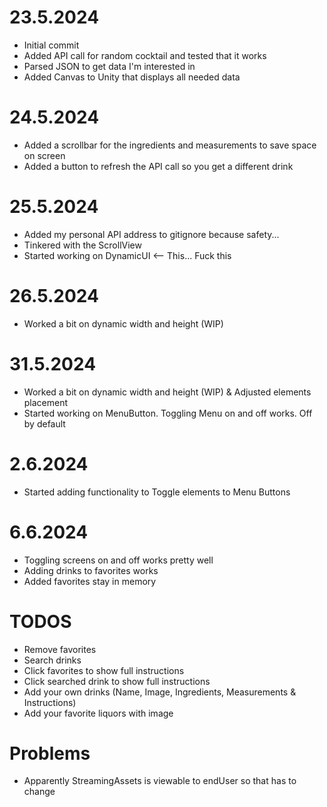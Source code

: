 <h1> 23.5.2024 </h1>
<ul>
  <li> Initial commit </li>
  <li> Added API call for random cocktail and tested that it works </li>
  <li> Parsed JSON to get data I'm interested in </li>
  <li> Added Canvas to Unity that displays all needed data </li>
</ul>

</div>

<h1> 24.5.2024 </h1>
<ul>
  <li> Added a scrollbar for the ingredients and measurements to save space on screen </li>
  <li> Added a button to refresh the API call so you get a different drink </li>
</ul>

</div>

<h1> 25.5.2024 </h1>
<ul>
  <li> Added my personal API address to gitignore because safety... </li>
  <li> Tinkered with the ScrollView </li>
  <li> Started working on DynamicUI <-- This... Fuck this </li>
</ul>

</div>
    
  <h1> 26.5.2024 </h1>
<ul>
  <li> Worked a bit on dynamic width and height (WIP) </li>
</ul>
    
</div>

  <h1> 31.5.2024 </h1>
<ul>
  <li> Worked a bit on dynamic width and height (WIP) & Adjusted elements placement </li>
  <li> Started working on MenuButton. Toggling Menu on and off works. Off by default </li>
</ul>

  <h1> 2.6.2024 </h1>
<ul>
  <li> Started adding functionality to Toggle elements to Menu Buttons </li>
</ul>
    
</div>

  <h1> 6.6.2024 </h1>
<ul>
  <li> Toggling screens on and off works pretty well </li>
  <li> Adding drinks to favorites works </li>
  <li> Added favorites stay in memory </li>
</ul>
    
</div>

  <h1> TODOS </h1>
<ul>
  <li> Remove favorites </li>
  <li> Search drinks </li>
  <li> Click favorites to show full instructions </li>
  <li> Click searched drink to show full instructions </li>
  <li> Add your own drinks (Name, Image, Ingredients, Measurements & Instructions) </li>
  <li> Add your favorite liquors with image </li>
</ul>
    
</div>

<h1> Problems </h1>
<ul>
  <li> Apparently StreamingAssets is viewable to endUser so that has to change </li>
</ul>
